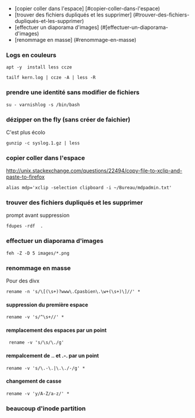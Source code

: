 * [copier coller dans l'espace] [#copier-coller-dans-l'espace)
* [trouver des fichiers dupliqués et les supprimer] (#trouver-des-fichiers-dupliqués-et-les-supprimer)
* [effectuer un diaporama d'images] (#[effectuer-un-diaporama-d'images)
* [renommage en masse] (#renommage-en-masse)

### Logs en couleurs
```
apt -y  install less ccze
```
```
tailf kern.log | ccze -A | less -R
```
### prendre une identité sans modifier de fichiers

`su - varnishlog -s /bin/bash`

### dézipper on the fly (sans créer de faichier)
C'est plus écolo 

`gunzip -c syslog.1.gz | less`

### copier coller dans l'espace

http://unix.stackexchange.com/questions/22494/copy-file-to-xclip-and-paste-to-firefox

`alias mdp='xclip -selection clipboard -i ~/Bureau/mdpadmin.txt'`

### trouver des fichiers dupliqués et les supprimer
prompt avant suppression

`fdupes -rdf  .`

### effectuer un diaporama d'images

`feh -Z -D 5 images/*.png`

### renommage en masse

Pour des divx
```
rename -n 's/\[(\s+)?www\.Cpasbien\.\w+(\s+)\]//' *
```

#### suppression du première espace

```
rename -v 's/^\s+//' * 
```

#### remplacement des espaces par un point
```
 rename -v 's/\s/\./g'
```

#### rempalcement de .. et .-. par un point
```
rename -v 's/\.-\.|\.\./-/g' *
```

#### changement de casse
```
rename -v 'y/A-Z/a-z/' * 
```
### beaucoup d'inode partition 



